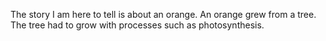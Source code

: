 The story I am here to tell is about an orange. An orange grew from a tree. The tree had to grow with processes such as photosynthesis. 